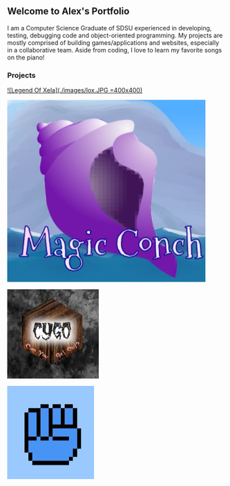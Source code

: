 ## Welcome to Alex's Portfolio

I am a Computer Science Graduate of SDSU experienced in developing, testing, debugging code and object-oriented programming. My projects are mostly comprised of building games/applications and websites, especially in a collaborative team. Aside from coding, I love to learn my favorite songs on the piano!

### Projects

[![Legend Of Xela](./images/lox.JPG =400x400)](https://agiang96.github.io/LegendOfXela)

[![Magic Conch](./images/mc.JPG)](https://agiang96.github.io/MagicConch)

[![Can You Get Out?](./images/cygo.JPG )](https://agiang96.github.io/CYGO)

[![Rock Paper Scissors Inverted](./images/rpsi.JPG)](https://agiang96.github.io/RPSI)

